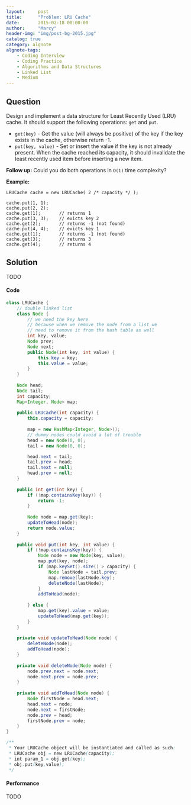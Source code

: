 ```yaml
---
layout:     post
title:      "Problem: LRU Cache"
date:       2015-02-18 00:00:00
author:     "Marcy"
header-img: "img/post-bg-2015.jpg"
catalog: true
category: algnote
algnote-tags:
    - Coding Interview
    - Coding Practice
    - Algorithms and Data Structures
    - Linked List
    - Medium
---
```


## Question

Design and implement a data structure for Least Recently Used (LRU) cache. It should support the following operations: `get` and `put`.

- `get(key)` - Get the value (will always be positive) of the key if the key exists in the cache, otherwise return -1.
- `put(key, value)` - Set or insert the value if the key is not already present. When the cache reached its capacity, it should invalidate the least recently used item before inserting a new item.

**Follow up:**
Could you do both operations in `O(1)` time complexity?

**Example:**
```
LRUCache cache = new LRUCache( 2 /* capacity */ );

cache.put(1, 1);
cache.put(2, 2);
cache.get(1);       // returns 1
cache.put(3, 3);    // evicts key 2
cache.get(2);       // returns -1 (not found)
cache.put(4, 4);    // evicts key 1
cache.get(1);       // returns -1 (not found)
cache.get(3);       // returns 3
cache.get(4);       // returns 4
```

## Solution
TODO

#### Code
```java
class LRUCache {
    // double linked list
    class Node {
        // we need the key here
        // because when we remove the node from a list we
        // need to remove it from the hash table as well
        int key, value;
        Node prev;
        Node next;
        public Node(int key, int value) {
            this.key = key;
            this.value = value;
        }
    }
    
    Node head;
    Node tail;
    int capacity;
    Map<Integer, Node> map;
    
    public LRUCache(int capacity) {
        this.capacity = capacity;
        
        map = new HashMap<Integer, Node>();
        // dummy nodes could avoid a lot of trouble
        head = new Node(0, 0);
        tail = new Node(0, 0);

        head.next = tail;
        tail.prev = head;
        tail.next = null;
        head.prev = null;
    }
    
    public int get(int key) {
        if (!map.containsKey(key)) {
            return -1;
        }
        
        Node node = map.get(key);
        updateToHead(node);
        return node.value;
    }
    
    public void put(int key, int value) {
        if (!map.containsKey(key)) {
            Node node = new Node(key, value);
            map.put(key, node);
            if (map.keySet().size() > capacity) {
                Node lastNode = tail.prev;
                map.remove(lastNode.key);
                deleteNode(lastNode);
            }
            addToHead(node);
            
        } else {
            map.get(key).value = value;
            updateToHead(map.get(key));
        }
    }
    
    private void updateToHead(Node node) {
        deleteNode(node);
        addToHead(node);
    }
    
    private void deleteNode(Node node) {
        node.prev.next = node.next;
        node.next.prev = node.prev;
    }
    
    private void addToHead(Node node) {
        Node firstNode = head.next;
        head.next = node;
        node.next = firstNode;
        node.prev = head;
        firstNode.prev = node;
    }
}

/**
 * Your LRUCache object will be instantiated and called as such:
 * LRUCache obj = new LRUCache(capacity);
 * int param_1 = obj.get(key);
 * obj.put(key,value);
 */
```

#### Performance
TODO
